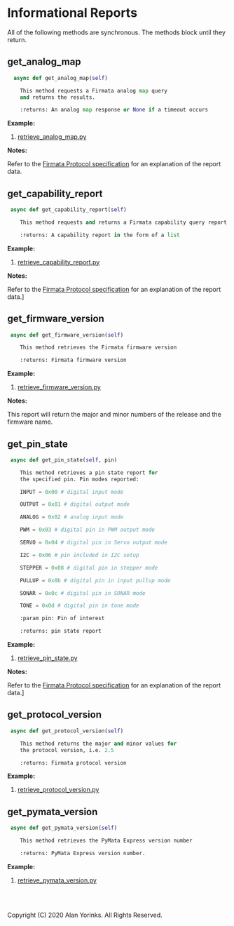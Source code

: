 # Informational Reports
All of the following methods are synchronous. The methods
block until they return.

## get_analog_map
```python
  async def get_analog_map(self)

    This method requests a Firmata analog map query 
    and returns the results.

    :returns: An analog map response or None if a timeout occurs

```
**Example:** 

1. [retrieve_analog_map.py](https://github.com/MrYsLab/pymata-express/blob/master/examples/retrieve_analog_map.py)

**Notes:**

Refer to the [Firmata Protocol specification](https://github.com/firmata/protocol/blob/master/protocol.md#analog-mapping-query)
 for an explanation of the report data. 

## get_capability_report

```python
 async def get_capability_report(self)

    This method requests and returns a Firmata capability query report

    :returns: A capability report in the form of a list
```

**Example:** 
1. [retrieve_capability_report.py](https://github.com/MrYsLab/pymata-express/blob/master/examples/retrieve_capability_report.py)

**Notes:**

Refer to the [Firmata Protocol specification](https://github.com/firmata/protocol/blob/master/protocol.md#capability-query)
 for an explanation of the report data.]
 
## get_firmware_version
```python
 async def get_firmware_version(self)

    This method retrieves the Firmata firmware version

    :returns: Firmata firmware version
```
**Example:** 

1. [retrieve_firmware_version.py](https://github.com/MrYsLab/pymata-express/blob/master/examples/retrieve_firmware_version.py)

**Notes:**

This report will return the major and minor numbers of the release and 
the firmware name.


## get_pin_state
```python
 async def get_pin_state(self, pin)

    This method retrieves a pin state report for 
    the specified pin. Pin modes reported:

    INPUT = 0x00 # digital input mode

    OUTPUT = 0x01 # digital output mode

    ANALOG = 0x02 # analog input mode

    PWM = 0x03 # digital pin in PWM output mode

    SERVO = 0x04 # digital pin in Servo output mode

    I2C = 0x06 # pin included in I2C setup

    STEPPER = 0x08 # digital pin in stepper mode

    PULLUP = 0x0b # digital pin in input pullup mode

    SONAR = 0x0c # digital pin in SONAR mode

    TONE = 0x0d # digital pin in tone mode

    :param pin: Pin of interest

    :returns: pin state report
```
**Example:** 

1. [retrieve_pin_state.py](https://github.com/MrYsLab/pymata-express/blob/master/examples/retrieve_pin_state.py)

**Notes:**

Refer to the [Firmata Protocol specification](https://github.com/firmata/protocol/blob/master/protocol.md#pin-state-query)
 for an explanation of the report data.]

## get_protocol_version
```python
 async def get_protocol_version(self)

    This method returns the major and minor values for
    the protocol version, i.e. 2.5

    :returns: Firmata protocol version
```
**Example:**

1. [retrieve_protocol_version.py](https://github.com/MrYsLab/pymata-express/blob/master/examples/retrieve_protocol_version.py)


## get_pymata_version
```python
 async def get_pymata_version(self)

    This method retrieves the PyMata Express version number

    :returns: PyMata Express version number.
```
**Example:** 

1. [retrieve_pymata_version.py](https://github.com/MrYsLab/pymata-express/blob/master/examples/retrieve_pymata_version.py)

<br>
<br>

Copyright (C) 2020 Alan Yorinks. All Rights Reserved.
